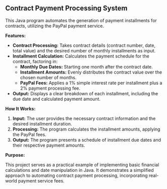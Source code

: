 ## Contract Payment Processing System

This Java program automates the generation of payment installments for contracts, utilizing the PayPal payment service.

**Features:**

* **Contract Processing:** Takes contract details (contract number, date, total value) and the desired number of monthly installments as input.
* **Installment Calculation:** Calculates the payment schedule for the contract, factoring in:
    * **Monthly Due Dates:**  Starting one month after the contract date.
    * **Installment Amounts:**  Evenly distributes the contract value over the chosen number of months.
    * **PayPal Fees:**  Applies a 1% simple interest rate per installment plus a 2% payment processing fee.
* **Output:**  Displays a clear breakdown of each installment, including the due date and calculated payment amount.

**How It Works:**

1.  **Input:**  The user provides the necessary contract information and the desired installment duration.
2.  **Processing:** The program calculates the installment amounts, applying the PayPal fees.
3.  **Output:**  The program presents a schedule of installment due dates and their respective payment amounts.

**Purpose:**

This project serves as a practical example of implementing basic financial calculations and date manipulation in Java. It demonstrates a simplified approach to automating contract payment processing, incorporating real-world payment service fees.
